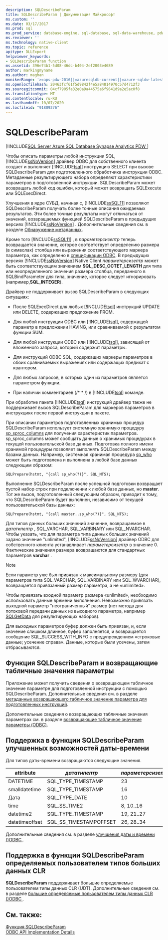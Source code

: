 ```yaml
---
description: SQLDescribeParam
title: SQLDescribeParam | Документация Майкрософт
ms.custom: ''
ms.date: 03/17/2017
ms.prod: sql
ms.prod_service: database-engine, sql-database, sql-data-warehouse, pdw
ms.reviewer: ''
ms.technology: native-client
ms.topic: reference
apitype: DLLExport
helpviewer_keywords:
- SQLDescribeParam function
ms.assetid: 396e74b1-5d08-46dc-b404-2ef2003e4689
author: markingmyname
ms.author: maghan
monikerRange: '>=aps-pdw-2016||=azuresqldb-current||=azure-sqldw-latest||>=sql-server-2016||=sqlallproducts-allversions||>=sql-server-linux-2017||=azuresqldb-mi-current'
ms.openlocfilehash: 20463fcf61f5d9842f4e5a84814970c57d4712f3
ms.sourcegitcommit: 04cf7905fa32e0a9a44575a6f9641d9a2e5ac0f8
ms.translationtype: MT
ms.contentlocale: ru-RU
ms.lasthandoff: 10/07/2020
ms.locfileid: "91809276"
---
```

# <a name="sqldescribeparam"></a>SQLDescribeParam
[!INCLUDE[SQL Server Azure SQL Database Synapse Analytics PDW ](../../includes/applies-to-version/sql-asdb-asdbmi-asa-pdw.md)]

  Чтобы описать параметры любой инструкции SQL, [!INCLUDE[ssNoVersion](../../includes/ssnoversion-md.md)] драйвер ODBC для собственного клиента создает и выполняет [!INCLUDE[tsql](../../includes/tsql-md.md)] инструкцию SELECT при вызове SQLDescribeParam для подготовленного обработчика инструкции ODBC. Метаданные результирующего набора определяют характеристики параметров в подготовленной инструкции. SQLDescribeParam может возвращать любой код ошибки, который может возвращать SQLExecute или SQLExecDirect.  
  
 Улучшения в ядре СУБД, начиная с, [!INCLUDE[ssSQL11](../../includes/sssql11-md.md)] позволяют SQLDescribeParam получать более точные описания ожидаемых результатов. Эти более точные результаты могут отличаться от значений, возвращаемых функцией SQLDescribeParam в предыдущих версиях [!INCLUDE[ssNoVersion](../../includes/ssnoversion-md.md)] . Дополнительные сведения см. в разделе [Обнаружение метаданных](../../relational-databases/native-client/features/metadata-discovery.md).  
  
 Кроме того [!INCLUDE[ssSQL11](../../includes/sssql11-md.md)] , в *параметерсизептр* теперь возвращается значение, которое соответствует определению размера (в символах) столбца или выражения соответствующего маркера параметра, как определено в [спецификации ODBC](../../odbc/reference/appendixes/column-size.md). В предыдущих версиях [!INCLUDE[ssNoVersion](../../includes/ssnoversion-md.md)] Native Client *параметерсизептр* может быть соответствующим значением **SQL_DESC_OCTET_LENGTH** для типа или неопределенного значения размера столбца, переданного в SQLBindParameter для типа, значение, которое следует игнорировать (например,**SQL_INTEGER**).  
  
 Драйвер не поддерживает вызов SQLDescribeParam в следующих ситуациях:  
  
-   После SQLExecDirect для любых [!INCLUDE[tsql](../../includes/tsql-md.md)] инструкций UPDATE или DELETE, содержащих предложение FROM.  
  
-   Для любой инструкции ODBC или [!INCLUDE[tsql](../../includes/tsql-md.md)], содержащей параметр в предложении HAVING, или сравниваемой с результатом функции SUM.  
  
-   Для любой инструкции ODBC или [!INCLUDE[tsql](../../includes/tsql-md.md)], зависящей от вложенного запроса, который содержит параметры.  
  
-   Для инструкций ODBC SQL, содержащих маркеры параметров в обоих сравниваемых выражениях или содержащих предикат с квантором.  
  
-   Для любых запросов, в которых один из параметров является параметром функции.  
  
-   При наличии комментариев (/* \* /) в [!INCLUDE[tsql](../../includes/tsql-md.md)] команде.  
  
 При обработке пакета [!INCLUDE[tsql](../../includes/tsql-md.md)] инструкций драйвер также не поддерживает вызов SQLDescribeParam для маркеров параметров в инструкциях после первой инструкции в пакете.  
  
 При описании параметров подготовленных хранимых процедур SQLDescribeParam использует системную хранимую процедуру [sp_sproc_columns](../../relational-databases/system-stored-procedures/sp-sproc-columns-transact-sql.md) для получения характеристик параметров. sp_sproc_columns может сообщать данные о хранимых процедурах в текущей пользовательской базе данных. Подготовка полного имени хранимой процедуры позволяет выполнять SQLDescribeParam между базами данных. Например, системная хранимая процедура [sp_who](../../relational-databases/system-stored-procedures/sp-who-transact-sql.md) может быть подготовлена и выполнена в любой базе данных следующим образом:  
  
```  
SQLPrepare(hstmt, "{call sp_who(?)}", SQL_NTS);  
```  
  
 Выполнение SQLDescribeParam после успешной подготовки возвращает пустой набор строк при подключении к любой базе данных, но **master**. Тот же вызов, подготовленный следующим образом, приводит к тому, что SQLDescribeParam будет выполнен, независимо от текущей пользовательской базы данных:  
  
```  
SQLPrepare(hstmt, "{call master..sp_who(?)}", SQL_NTS);  
```  
  
 Для типов данных больших значений значение, возвращаемое в *дататипептр* , SQL_VARCHAR, SQL_VARBINARY или SQL_NVARCHAR. Чтобы указать, что для параметра типа данных больших значений задано значение "unlimited", [!INCLUDE[ssNoVersion](../../includes/ssnoversion-md.md)] драйвер ODBC для собственного клиента устанавливает *параметерсизептр* в значение 0. Фактические значения размера возвращаются для стандартных параметров **varchar** .  
  
> [!NOTE]  
>  Если параметр уже был привязан к максимальному размеру (для параметров типа SQL_VARCHAR, SQL_VARBINARY или SQL_WVARCHAR), возвращается привязанный размер параметра, а не «unlimited».  
  
 Чтобы привязать входной параметр размера «unlimited», необходимо использовать данные времени выполнения. Невозможно привязать выходной параметр "неограниченный" размер (нет метода для потоковой передачи данных из выходного параметра, например [SQLGetData](../../relational-databases/native-client-odbc-api/sqlgetdata.md) для результирующих наборов).  
  
 Для выходных параметров буфер должен быть привязан, и, если значение слишком длинное, буфер заполняется, и возвращается сообщение SQL_SUCCESS_WITH_INFO с предупреждением «строковые данные; усечение справа». Данные, которые были усечены, затем отбрасываются.  
  
## <a name="sqldescribeparam-and-table-valued-parameters"></a>Функция SQLDescribeParam и возвращающие табличные значения параметры  
 Приложение может получить сведения о возвращающем табличное значение параметре для подготовленной инструкции с помощью SQLDescribeParam. Дополнительные сведения см. в разделе [метаданные возвращающего табличное значение параметра для подготовленных инструкций](../../relational-databases/native-client-odbc-table-valued-parameters/table-valued-parameter-metadata-for-prepared-statements.md).  
  
 Дополнительные сведения о возвращающих табличные значения параметрах см. в разделе [возвращающие табличное значение параметры &#40;ODBC&#41;](../../relational-databases/native-client-odbc-table-valued-parameters/table-valued-parameters-odbc.md).  
  
## <a name="sqldescribeparam-support-for-enhanced-date-and-time-features"></a>Поддержка в функции SQLDescribeParam улучшенных возможностей даты-времени  
 Для типов даты-времени возвращаются следующие значения.  
  
| attribute | *дататипептр* | *параметерсизептр* | *деЦималдигитсптр* |  
| --------- | ------------- | ------------------ | ------------------ |  
|DATETIME|SQL_TYPE_TIMESTAMP|23|3|  
|smalldatetime|SQL_TYPE_TIMESTAMP|16|0|  
|Дата|SQL_TYPE_DATE|10|0|  
|time|SQL_SS_TIME2|8, 10..16|0..7|  
|datetime2|SQL_TYPE_TIMESTAMP|19, 21..27|0..7|  
|datetimeoffset|SQL_SS_TIMESTAMPOFFSET|26, 28..34|0..7|  
  
 Дополнительные сведения см. в разделе [улучшения даты и времени &#40;&#41;ODBC ](../../relational-databases/native-client-odbc-date-time/date-and-time-improvements-odbc.md).  
  
## <a name="sqldescribeparam-support-for-large-clr-udts"></a>Поддержка в функции SQLDescribeParam определяемых пользователем типов больших данных CLR  
 **SQLDescribeParam** поддерживает большие определяемые пользователем типы данных CLR (UDT). Дополнительные сведения см. в разделе [большие определяемые пользователем типы данных CLR &#40;&#41;ODBC ](../../relational-databases/native-client/odbc/large-clr-user-defined-types-odbc.md).  
  
## <a name="see-also"></a>См. также:  
 [Функция SQLDescribeParam](../../odbc/reference/syntax/sqldescribeparam-function.md)   
 [ODBC API Implementation Details](../../relational-databases/native-client-odbc-api/odbc-api-implementation-details.md)  
  
